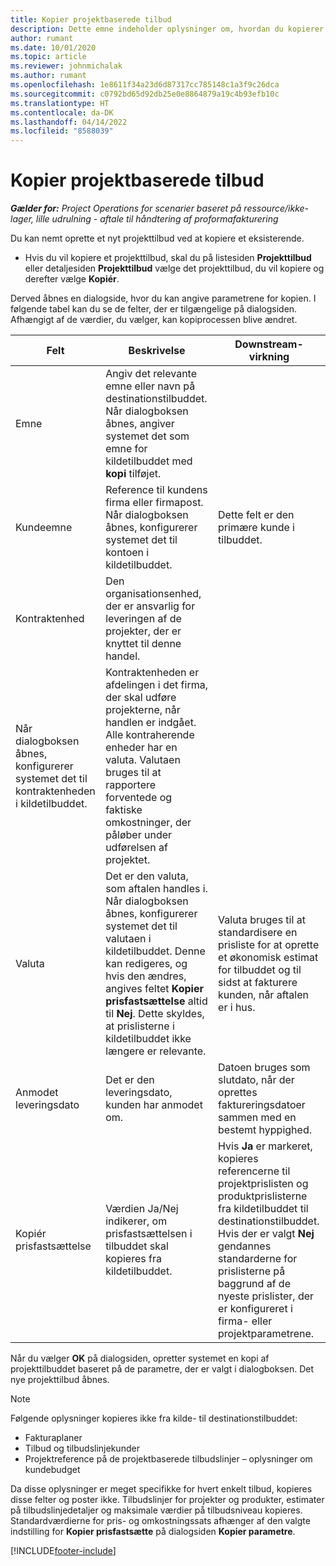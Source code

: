 ```yaml
---
title: Kopier projektbaserede tilbud
description: Dette emne indeholder oplysninger om, hvordan du kopierer projektbaserede tilbud i Project Operations.
author: rumant
ms.date: 10/01/2020
ms.topic: article
ms.reviewer: johnmichalak
ms.author: rumant
ms.openlocfilehash: 1e8611f34a23d6d87317cc785148c1a3f9c26dca
ms.sourcegitcommit: c0792bd65d92db25e0e8864879a19c4b93efb10c
ms.translationtype: HT
ms.contentlocale: da-DK
ms.lasthandoff: 04/14/2022
ms.locfileid: "8588039"
---
```

# <a name="copy-project-based-quotes"></a>Kopier projektbaserede tilbud

_**Gælder for:** Project Operations for scenarier baseret på ressource/ikke-lager, lille udrulning - aftale til håndtering af proformafakturering_

Du kan nemt oprette et nyt projekttilbud ved at kopiere et eksisterende. 

- Hvis du vil kopiere et projekttilbud, skal du på listesiden **Projekttilbud** eller detaljesiden **Projekttilbud** vælge det projekttilbud, du vil kopiere og derefter vælge **Kopiér**.

Derved åbnes en dialogside, hvor du kan angive parametrene for kopien. I følgende tabel kan du se de felter, der er tilgængelige på dialogsiden. Afhængigt af de værdier, du vælger, kan kopiprocessen blive ændret.

| **Felt** | **Beskrivelse** | **Downstream-virkning** |
| --- | --- | --- |
| Emne | Angiv det relevante emne eller navn på destinationstilbuddet. Når dialogboksen åbnes, angiver systemet det som emne for kildetilbuddet med **kopi** tilføjet. | |
| Kundeemne | Reference til kundens firma eller firmapost. Når dialogboksen åbnes, konfigurerer systemet det til kontoen i kildetilbuddet. | Dette felt er den primære kunde i tilbuddet. |
| Kontraktenhed | Den organisationsenhed, der er ansvarlig for leveringen af de projekter, der er knyttet til denne handel.
Når dialogboksen åbnes, konfigurerer systemet det til kontraktenheden i kildetilbuddet. | Kontraktenheden er afdelingen i det firma, der skal udføre projekterne, når handlen er indgået. Alle kontraherende enheder har en valuta. Valutaen bruges til at rapportere forventede og faktiske omkostninger, der påløber under udførelsen af projektet. |
| Valuta | Det er den valuta, som aftalen handles i. Når dialogboksen åbnes, konfigurerer systemet det til valutaen i kildetilbuddet. Denne kan redigeres, og hvis den ændres, angives feltet **Kopier prisfastsættelse** altid til **Nej**. Dette skyldes, at prislisterne i kildetilbuddet ikke længere er relevante. | Valuta bruges til at standardisere en prisliste for at oprette et økonomisk estimat for tilbuddet og til sidst at fakturere kunden, når aftalen er i hus. |
| Anmodet leveringsdato | Det er den leveringsdato, kunden har anmodet om. | Datoen bruges som slutdato, når der oprettes faktureringsdatoer sammen med en bestemt hyppighed. |
| Kopiér prisfastsættelse | Værdien Ja/Nej indikerer, om prisfastsættelsen i tilbuddet skal kopieres fra kildetilbuddet. | Hvis **Ja** er markeret, kopieres referencerne til projektprislisten og produktprislisterne fra kildetilbuddet til destinationstilbuddet. Hvis der er valgt **Nej** gendannes standarderne for prislisterne på baggrund af de nyeste prislister, der er konfigureret i firma- eller projektparametrene. |

Når du vælger **OK** på dialogsiden, opretter systemet en kopi af projekttilbuddet baseret på de parametre, der er valgt i dialogboksen. Det nye projekttilbud åbnes. 

> [!NOTE]
> Følgende oplysninger kopieres ikke fra kilde- til destinationstilbuddet:
>
> - Fakturaplaner
> - Tilbud og tilbudslinjekunder
> - Projektreference på de projektbaserede tilbudslinjer – oplysninger om kundebudget
>
>Da disse oplysninger er meget specifikke for hvert enkelt tilbud, kopieres disse felter og poster ikke. Tilbudslinjer for projekter og produkter, estimater på tilbudslinjedetaljer og maksimale værdier på tilbudsniveau kopieres. Standardværdierne for pris- og omkostningssats afhænger af den valgte indstilling for **Kopier prisfastsætte** på dialogsiden **Kopier parametre**.


[!INCLUDE[footer-include](../includes/footer-banner.md)]